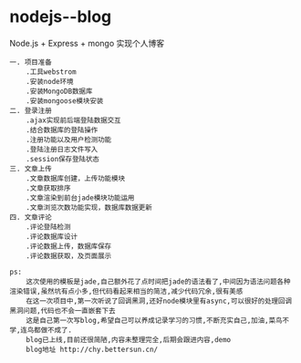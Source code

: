 # nodejs--blog
Node.js + Express + mongo 实现个人博客

	一. 项目准备
 		.工具webstrom			
 		.安装node环境
 		.安装MongoDB数据库
 		.安装mongoose模块安装
	二. 登录注册
 		.ajax实现前后端登陆数据交互
 		.结合数据库的登陆操作
 		.注册功能以及用户检测功能
 		.登陆注册日志文件写入
 		.session保存登陆状态
	三. 文章上传
 		.文章数据库创建，上传功能模块
 		.文章获取排序
 		.文章渲染到前台jade模块功能运用
 		.文章浏览次数功能实现，数据库数据更新
	四. 文章评论
 		.评论登陆检测
 		.评论数据库设计
 		.评论数据上传，数据库保存
 		.评论数据获取，及页面展示

	ps:
		这次使用的模板是jade,自己额外花了点时间把jade的语法看了,中间因为语法问题各种渲染错误,虽然坑有点小多,但代码看起来相当的简洁,减少代码冗余,很有美感
		在这一次项目中,第一次听说了回调黑洞,还好node模块里有async,可以很好的处理回调黑洞问题,代码也不会一直嵌套下去
		这是自己第一次写blog,希望自己可以养成记录学习的习惯,不断充实自己,加油,菜鸟不学,连鸟都做不成了.
		blog已上线,目前还很简陋,内容未整理完全,后期会跟进内容,demo
		blog地址 http://chy.bettersun.cn/
	
